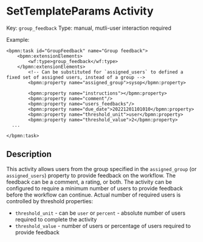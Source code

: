 # SetTemplateParams Activity

Key: `group_feedback`
Type: manual, mutli-user interaction required

Example:

	<bpmn:task id="GroupFeedback" name="Group feedback">
    	<bpmn:extensionElements>
			<wf:type>group_feedback</wf:type>
		</bpmn:extensionElements>
			<!-- Can be substituted for `assigned_users` to defined a fixed set of assigned users, instead of a group -->
			<bpmn:property name="assigned_group">sysop</bpmn:property>

			<bpmn:property name="instructions"></bpmn:property>
			<bpmn:property name="comment"/>
			<bpmn:property name="users_feedbacks"/>
			<bpmn:property name="due_date">20221201101010</bpmn:property>
			<bpmn:property name="threshold_unit">user</bpmn:property>
			<bpmn:property name="threshold_value">2</bpmn:property>
      ...

    </bpmn:task>


## Description
This activity allows users from the group specified in the `assigned_group` (or `assigned_users`) property to provide feedback on the workflow. The feedback can be a comment, a rating, or both. The activity can be configured to require a minimum number of users to provide feedback before the workflow can continue.
Actual number of required users is controlled by threshold properties:
- `threshold_unit` - can be `user` or `percent` - absolute number of users required to complete the activity
- `threshold_value` - number of users or percentage of users required to provide feedback
